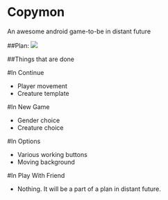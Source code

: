 # Copymon
An awesome android game-to-be in distant future



##Plan:
![](http://postimg.org/image/btpy2xh2d/)



  ##Things that are done
  
  #In Continue
  * Player movement
  * Creature template
  
  #In New Game
  * Gender choice
  * Creature choice
  
  #In Options
  * Various working buttons
  * Moving background
  
  #In Play With Friend
  * Nothing. It will be a part of a plan in distant future.
